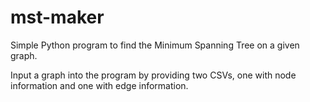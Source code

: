 # mst-maker
Simple Python program to find the Minimum Spanning Tree on a given graph.

Input a graph into the program by providing two CSVs, one with node information and one with edge information.